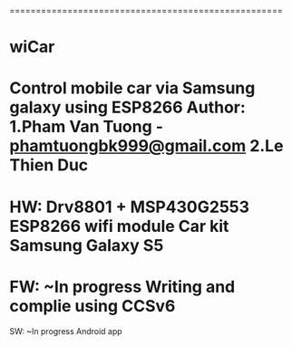====================================================
# wiCar
Control mobile car via Samsung galaxy using ESP8266
Author:
1.Pham Van Tuong - phamtuongbk999@gmail.com
2.Le Thien Duc
====================================================
HW:
Drv8801 + MSP430G2553
ESP8266 wifi module
Car kit
Samsung Galaxy S5
====================================================
FW: ~In progress
Writing and complie using CCSv6
====================================================
SW: ~In progress
Android app

